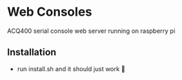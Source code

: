 # Web Consoles
ACQ400 serial console web server running on raspberry pi

## Installation

* run install.sh and it should just work 🤞